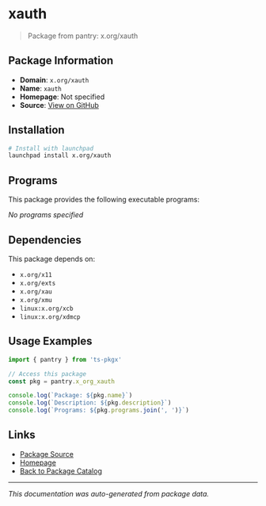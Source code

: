 # xauth

> Package from pantry: x.org/xauth

## Package Information

- **Domain**: `x.org/xauth`
- **Name**: `xauth`
- **Homepage**: Not specified
- **Source**: [View on GitHub](https://github.com/pkgxdev/pantry/tree/main/projects/x.org/xauth/package.yml)

## Installation

```bash
# Install with launchpad
launchpad install x.org/xauth
```

## Programs

This package provides the following executable programs:

*No programs specified*

## Dependencies

This package depends on:

- `x.org/x11`
- `x.org/exts`
- `x.org/xau`
- `x.org/xmu`
- `linux:x.org/xcb`
- `linux:x.org/xdmcp`

## Usage Examples

```typescript
import { pantry } from 'ts-pkgx'

// Access this package
const pkg = pantry.x_org_xauth

console.log(`Package: ${pkg.name}`)
console.log(`Description: ${pkg.description}`)
console.log(`Programs: ${pkg.programs.join(', ')}`)
```

## Links

- [Package Source](https://github.com/pkgxdev/pantry/tree/main/projects/x.org/xauth/package.yml)
- [Homepage](#)
- [Back to Package Catalog](../package-catalog.md)

---

*This documentation was auto-generated from package data.*
